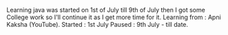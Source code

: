 Learning java was started on 1st of July till 9th of July then I got some College work so I'll continue it as I get more time for it.
Learning from : Apni Kaksha (YouTube).
Started : 1st July
Paused : 9th July - till date.
